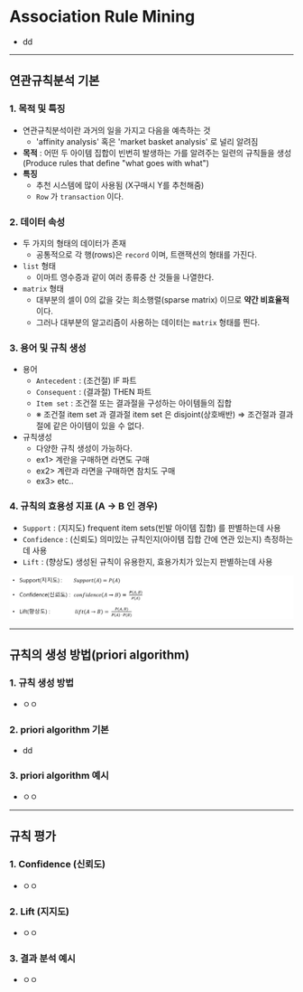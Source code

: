 # Association Rule Mining
  - dd

---

## 연관규칙분석 기본
  ### 1. 목적 및 특징
  - 연관규칙분석이란 과거의 일을 가지고 다음을 예측하는 것
    - 'affinity analysis' 혹은 'market basket analysis' 로 널리 알려짐
  - __목적__ : 어떤 두 아이템 집합이 빈번히 발생하는 가를 알려주는 일련의 규칙들을 생성 (Produce rules that define "what goes with what")
  - __특징__
    - 추천 시스템에 많이 사용됨 (X구매시 Y를 추천해줌)
    - `Row` 가 `transaction` 이다.

  ### 2. 데이터 속성
  - 두 가지의 형태의 데이터가 존재
    - 공통적으로 각 행(rows)은 `record` 이며, 트랜잭션의 형태를 가진다.
  - `list` 형태
    - 이마트 영수증과 같이 여러 종류중 산 것들을 나열한다.
  - `matrix` 형태
    - 대부분의 셀이 0의 값을 갖는 희소행렬(sparse matrix) 이므로 __약간 비효율적__ 이다.
    - 그러나 대부분의 알고리즘이 사용하는 데이터는 `matrix` 형태를 띈다.

  ### 3. 용어 및 규칙 생성
  - 용어
    - `Antecedent` : (조건절) IF 파트
    - `Consequent` : (결과절) THEN 파트
    - `Item set` : 조건절 또는 결과절을 구성하는 아이템들의 집합
    - ※ 조건절 item set 과 결과절 item set 은 disjoint(상호배반) => 조건절과 결과절에 같은 아이템이 있을 수 없다.
  - 규칙생성
    - 다양한 규칙 생성이 가능하다.
    - ex1> 계란을 구매하면 라면도 구매
    - ex2> 계란과 라면을 구매하면 참치도 구매
    - ex3> etc..

  ### 4. 규칙의 효용성 지표 (A → B 인 경우)
  - `Support` : (지지도) frequent item sets(빈발 아이템 집합) 를 판별하는데 사용
  - `Confidence` : (신뢰도) 의미있는 규칙인지(아이템 집합 간에 연관 있는지) 측정하는데 사용
  - `Lift` : (향상도) 생성된 규칙이 유용한지, 효용가치가 있는지 판별하는데 사용

  ![](https://github.com/Lee-KyungSeok/MultivariateDataAnalysis-Study/blob/master/AssociationRuleMining/picture/association1.png)


---

## 규칙의 생성 방법(priori algorithm)
  ### 1. 규칙 생성 방법
  - ㅇㅇ

  ### 2. priori algorithm 기본
  - dd

  ### 3. priori algorithm 예시
  - ㅇㅇ

---

## 규칙 평가
  ### 1. Confidence (신뢰도)
  - ㅇㅇ

  ### 2. Lift (지지도)
  - ㅇㅇ

  ### 3. 결과 분석 예시
  - ㅇㅇ
